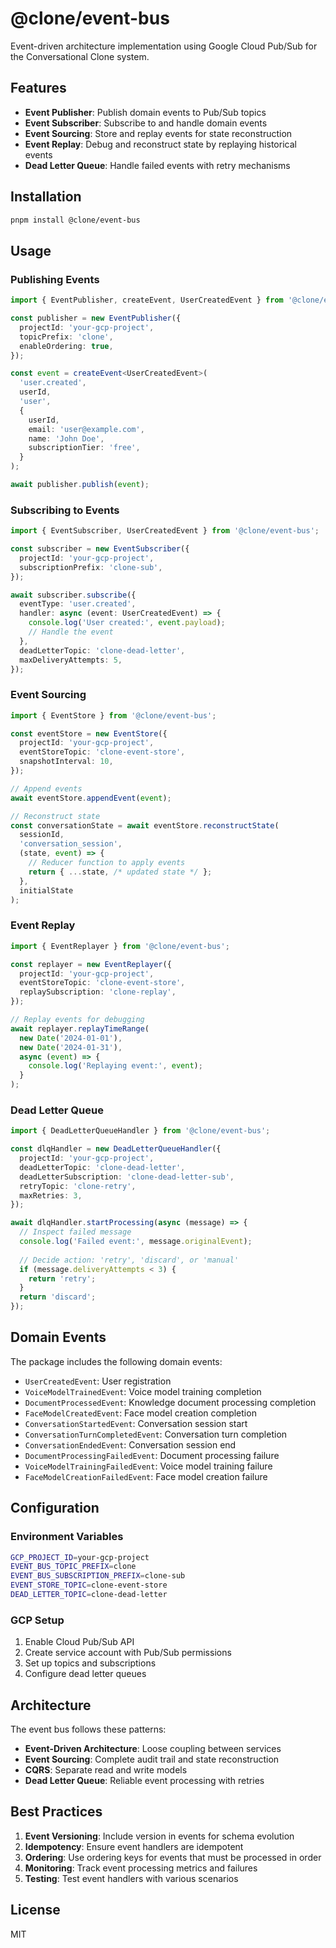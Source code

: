 # @clone/event-bus

Event-driven architecture implementation using Google Cloud Pub/Sub for the Conversational Clone system.

## Features

- **Event Publisher**: Publish domain events to Pub/Sub topics
- **Event Subscriber**: Subscribe to and handle domain events
- **Event Sourcing**: Store and replay events for state reconstruction
- **Event Replay**: Debug and reconstruct state by replaying historical events
- **Dead Letter Queue**: Handle failed events with retry mechanisms

## Installation

```bash
pnpm install @clone/event-bus
```

## Usage

### Publishing Events

```typescript
import { EventPublisher, createEvent, UserCreatedEvent } from '@clone/event-bus';

const publisher = new EventPublisher({
  projectId: 'your-gcp-project',
  topicPrefix: 'clone',
  enableOrdering: true,
});

const event = createEvent<UserCreatedEvent>(
  'user.created',
  userId,
  'user',
  {
    userId,
    email: 'user@example.com',
    name: 'John Doe',
    subscriptionTier: 'free',
  }
);

await publisher.publish(event);
```

### Subscribing to Events

```typescript
import { EventSubscriber, UserCreatedEvent } from '@clone/event-bus';

const subscriber = new EventSubscriber({
  projectId: 'your-gcp-project',
  subscriptionPrefix: 'clone-sub',
});

await subscriber.subscribe({
  eventType: 'user.created',
  handler: async (event: UserCreatedEvent) => {
    console.log('User created:', event.payload);
    // Handle the event
  },
  deadLetterTopic: 'clone-dead-letter',
  maxDeliveryAttempts: 5,
});
```

### Event Sourcing

```typescript
import { EventStore } from '@clone/event-bus';

const eventStore = new EventStore({
  projectId: 'your-gcp-project',
  eventStoreTopic: 'clone-event-store',
  snapshotInterval: 10,
});

// Append events
await eventStore.appendEvent(event);

// Reconstruct state
const conversationState = await eventStore.reconstructState(
  sessionId,
  'conversation_session',
  (state, event) => {
    // Reducer function to apply events
    return { ...state, /* updated state */ };
  },
  initialState
);
```

### Event Replay

```typescript
import { EventReplayer } from '@clone/event-bus';

const replayer = new EventReplayer({
  projectId: 'your-gcp-project',
  eventStoreTopic: 'clone-event-store',
  replaySubscription: 'clone-replay',
});

// Replay events for debugging
await replayer.replayTimeRange(
  new Date('2024-01-01'),
  new Date('2024-01-31'),
  async (event) => {
    console.log('Replaying event:', event);
  }
);
```

### Dead Letter Queue

```typescript
import { DeadLetterQueueHandler } from '@clone/event-bus';

const dlqHandler = new DeadLetterQueueHandler({
  projectId: 'your-gcp-project',
  deadLetterTopic: 'clone-dead-letter',
  deadLetterSubscription: 'clone-dead-letter-sub',
  retryTopic: 'clone-retry',
  maxRetries: 3,
});

await dlqHandler.startProcessing(async (message) => {
  // Inspect failed message
  console.log('Failed event:', message.originalEvent);
  
  // Decide action: 'retry', 'discard', or 'manual'
  if (message.deliveryAttempts < 3) {
    return 'retry';
  }
  return 'discard';
});
```

## Domain Events

The package includes the following domain events:

- `UserCreatedEvent`: User registration
- `VoiceModelTrainedEvent`: Voice model training completion
- `DocumentProcessedEvent`: Knowledge document processing completion
- `FaceModelCreatedEvent`: Face model creation completion
- `ConversationStartedEvent`: Conversation session start
- `ConversationTurnCompletedEvent`: Conversation turn completion
- `ConversationEndedEvent`: Conversation session end
- `DocumentProcessingFailedEvent`: Document processing failure
- `VoiceModelTrainingFailedEvent`: Voice model training failure
- `FaceModelCreationFailedEvent`: Face model creation failure

## Configuration

### Environment Variables

```bash
GCP_PROJECT_ID=your-gcp-project
EVENT_BUS_TOPIC_PREFIX=clone
EVENT_BUS_SUBSCRIPTION_PREFIX=clone-sub
EVENT_STORE_TOPIC=clone-event-store
DEAD_LETTER_TOPIC=clone-dead-letter
```

### GCP Setup

1. Enable Cloud Pub/Sub API
2. Create service account with Pub/Sub permissions
3. Set up topics and subscriptions
4. Configure dead letter queues

## Architecture

The event bus follows these patterns:

- **Event-Driven Architecture**: Loose coupling between services
- **Event Sourcing**: Complete audit trail and state reconstruction
- **CQRS**: Separate read and write models
- **Dead Letter Queue**: Reliable event processing with retries

## Best Practices

1. **Event Versioning**: Include version in events for schema evolution
2. **Idempotency**: Ensure event handlers are idempotent
3. **Ordering**: Use ordering keys for events that must be processed in order
4. **Monitoring**: Track event processing metrics and failures
5. **Testing**: Test event handlers with various scenarios

## License

MIT
